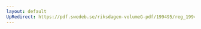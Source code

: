 ```yaml
---
layout: default
UpRedirect: https://pdf.swedeb.se/riksdagen-volumeG-pdf/199495/reg_199495/reg_199495_0464.pdf
---
```

